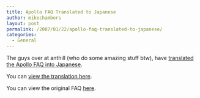 ```yaml
---
title: Apollo FAQ Translated to Japanese
author: mikechambers
layout: post
permalink: /2007/01/22/apollo-faq-translated-to-japanese/
categories:
  - General
---
```



The guys over at anthill (who do some amazing stuff btw), have [translated the Apollo FAQ into Japanese][1].

You can [view the translation here][1].

You can view the original FAQ [here][2].

 [1]: http://labs.anthill.jp/2007/01/apollo_faq.html
 [2]: http://labs.adobe.com/wiki/index.php/Apollo:developerfaq